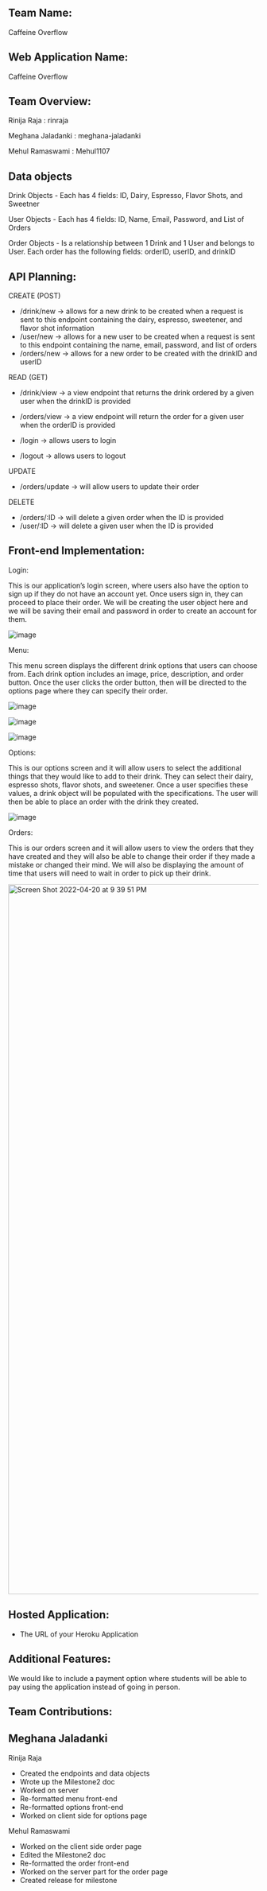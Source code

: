 ## Team Name:
Caffeine Overflow

## Web Application Name:
Caffeine Overflow 

## Team Overview:
Rinija Raja : rinraja

Meghana Jaladanki : meghana-jaladanki

Mehul Ramaswami : Mehul1107

## Data objects

Drink Objects - Each has 4 fields: ID, Dairy, Espresso, Flavor Shots, and Sweetner

User Objects - Each has 4 fields: ID, Name, Email, Password, and List of Orders

Order Objects - Is a relationship between 1 Drink and 1 User and belongs to User. Each order has the following fields: orderID, userID, and drinkID

## API Planning:

CREATE (POST)
- /drink/new -> allows for a new drink to be created when a request is sent to this endpoint containing the dairy, espresso, sweetener, and flavor shot information
- /user/new -> allows for a new user to be created when a request is sent to this endpoint containing the name, email, password, and list of orders 
- /orders/new -> allows for a new order to be created with the drinkID and userID

READ (GET)
- /drink/view -> a view endpoint that returns the drink ordered by a given user when the drinkID is provided
- /orders/view -> a view endpoint will return the order for a given user when the orderID is provided

- /login -> allows users to login
- /logout -> allows users to logout

UPDATE
- /orders/update -> will allow users to update their order

DELETE
- /orders/:ID -> will delete a given order when the ID is provided
- /user/:ID -> will delete a given user when the ID is provided

## Front-end Implementation:

Login: 

This is our application’s login screen, where users also have the option to sign up if they do not have an account yet. Once users sign in, they can proceed to place their order. We will be creating the user object here and we will be saving their email and password in order to create an account for them. 

![image](https://user-images.githubusercontent.com/73535868/164343491-9a5a2399-10e1-4db6-83a6-9bfc7b9f7004.png)

Menu:

This menu screen displays the different drink options that users can choose from. Each drink option includes an image, price, description, and order button. Once the user clicks the order button, then will be directed to the options page where they can specify their order. 

![image](https://user-images.githubusercontent.com/73535868/164344092-b192b9b4-c79a-4545-b4d8-adb3192ea415.png)

![image](https://user-images.githubusercontent.com/73535868/164344208-9f7f10eb-e110-47c3-880a-9847a32b7768.png)

![image](https://user-images.githubusercontent.com/73535868/164344140-3aee076b-2c5c-43fe-880f-a09424ed1680.png)

Options: 

This is our options screen and it will allow users to select the additional things that they would like to add to their drink. They can select their dairy, espresso shots, flavor shots, and sweetener. Once a user specifies these values, a drink object will be populated with the specifications. The user will then be able to place an order with the drink they created. 

![image](https://user-images.githubusercontent.com/73535868/164343737-22f96a1a-5569-4c91-ae9d-2e948b923850.png)

Orders:

This is our orders screen and it will allow users to view the orders that they have created and they will also be able to change their order if they made a mistake or changed their mind. We will also be displaying the amount of time that users will need to wait in order to pick up their drink.

<img width="1428" alt="Screen Shot 2022-04-20 at 9 39 51 PM" src="https://user-images.githubusercontent.com/43730457/164354623-286fa7e6-633c-4f38-9dff-e697e94ea960.png">

## Hosted Application: 
- The URL of your Heroku Application


## Additional Features:

We would like to include a payment option where students will be able to pay using the application instead of going in person. 

## Team Contributions:

Meghana Jaladanki
-

Rinija Raja
- Created the endpoints and data objects
- Wrote up the Milestone2 doc
- Worked on server
- Re-formatted menu front-end
- Re-formatted options front-end
- Worked on client side for options page

Mehul Ramaswami
- Worked on the client side order page
- Edited the Milestone2 doc
- Re-formatted the order front-end
- Worked on the server part for the order page
- Created release for milestone
